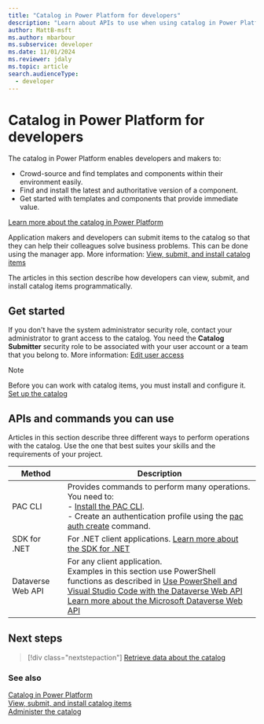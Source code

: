 ```yaml
---
title: "Catalog in Power Platform for developers"
description: "Learn about APIs to use when using catalog in Power Platform using code."
author: MattB-msft
ms.author: mbarbour
ms.subservice: developer
ms.date: 11/01/2024
ms.reviewer: jdaly
ms.topic: article
search.audienceType: 
  - developer
---
```

# Catalog in Power Platform for developers

The catalog in Power Platform enables developers and makers to:

- Crowd-source and find templates and components within their environment easily.
- Find and install the latest and authoritative version of a component.
- Get started with templates and components that provide immediate value.

[Learn more about the catalog in Power Platform](/power-apps/maker/data-platform/catalog-overview)

Application makers and developers can submit items to the catalog so that they can help their colleagues solve business problems. This can be done using the manager app. More information: [View, submit, and install catalog items](/power-apps/maker/data-platform/submit-acquire-from-catalog)

The articles in this section describe how developers can view, submit, and install catalog items programmatically.

## Get started

If you don't have the system administrator security role, contact your administrator to grant access to the catalog. You need the **Catalog Submitter** security role to be associated with your user account or a team that you belong to. More information: [Edit user access](../../admin/administer-catalog.md#edit-user-access)

> [!NOTE]
> Before you can work with catalog items, you must install and configure it. [Set up the catalog](../../admin/administer-catalog.md#set-up-the-catalog)

## APIs and commands you can use

Articles in this section describe three different ways to perform operations with the catalog. Use the one that best suites your skills and the requirements of your project.

|Method|Description|
|---------|---------|
|PAC CLI|Provides commands to perform many operations. You need to:<br />- [Install the PAC CLI](../cli/introduction.md).<br />- Create an authentication profile using the [pac auth create](../cli/reference/auth.md#pac-auth-create) command.|
|SDK for .NET|For .NET client applications. [Learn more about the SDK for .NET](/power-apps/developer/data-platform/org-service/overview)|
|Dataverse Web API|For any client application.<br />Examples in this section use PowerShell functions as described in [Use PowerShell and Visual Studio Code with the Dataverse Web API](/power-apps/developer/data-platform/webapi/use-ps-and-vscode-web-api)<br />[Learn more about the Microsoft Dataverse Web API](/power-apps/developer/data-platform/webapi/overview)|

## Next steps

> [!div class="nextstepaction"]
> [Retrieve data about the catalog](retrieve-data.md)

### See also

[Catalog in Power Platform](/power-apps/maker/data-platform/catalog-overview)   
[View, submit, and install catalog items](/power-apps/maker/data-platform/submit-acquire-from-catalog)   
[Administer the catalog](../../admin/administer-catalog.md)